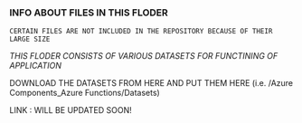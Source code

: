 

### INFO ABOUT FILES IN THIS FLODER

`CERTAIN FILES ARE NOT INCLUDED IN THE REPOSITORY BECAUSE OF THEIR LARGE SIZE`

*THIS FLODER CONSISTS OF VARIOUS DATASETS FOR FUNCTINING OF APPLICATION*

DOWNLOAD THE DATASETS FROM HERE AND PUT THEM HERE (i.e. /Azure Components_Azure Functions/Datasets)

LINK : WILL BE UPDATED SOON!
